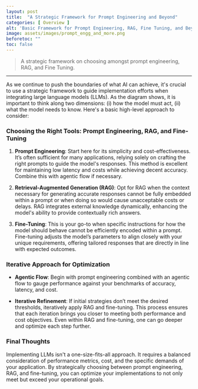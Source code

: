 ```yaml
---
layout: post
title:  "A Strategic Framework for Prompt Engineering and Beyond"
categories: [ Overview ]
alt: 'Basic Framework for Prompt Engineering, RAG, Fine Tuning, and Beyond'
image: assets/images/prompt_engg_and_more.png
beforetoc: ""
toc: false
---
```

>A strategic framework on choosing amongst prompt engineering, RAG, and Fine Tuning.

---
As we continue to push the boundaries of what AI can achieve, it's crucial to use a strategic framework to guide implementation efforts when integrating large language models (LLMs). As the diagram shows, it is important to think along two dimensions: (i) how the model must act, (ii) what the model needs to know. Here's a basic high-level approach to consider:

### **Choosing the Right Tools: Prompt Engineering, RAG, and Fine-Tuning**

1. **Prompt Engineering**: Start here for its simplicity and cost-effectiveness. It’s often sufficient for many applications, relying solely on crafting the right prompts to guide the model's responses. This method is excellent for maintaining low latency and costs while achieving decent accuracy. Combine this with agentic flow if necessary.

2. **Retrieval-Augmented Generation (RAG)**: Opt for RAG when the context necessary for generating accurate responses cannot be fully embedded within a prompt or when doing so would cause unacceptable costs or delays. RAG integrates external knowledge dynamically, enhancing the model's ability to provide contextually rich answers.

3. **Fine-Tuning**: This is your go-to when specific instructions for how the model should behave cannot be efficiently encoded within a prompt. Fine-tuning adjusts the model’s parameters to align closely with your unique requirements, offering tailored responses that are directly in line with expected outcomes.

### **Iterative Approach for Optimization**

- **Agentic Flow**: Begin with prompt engineering combined with an agentic flow to gauge performance against your benchmarks of accuracy, latency, and cost.

- **Iterative Refinement**: If initial strategies don’t meet the desired thresholds, iteratively apply RAG and fine-tuning. This process ensures that each iteration brings you closer to meeting both performance and cost objectives. Even within RAG and fine-tuning, one can go deeper and optimize each step further. 

### **Final Thoughts**

Implementing LLMs isn't a one-size-fits-all approach. It requires a balanced consideration of performance metrics, cost, and the specific demands of your application. By strategically choosing between prompt engineering, RAG, and fine-tuning, you can optimize your implementations to not only meet but exceed your operational goals.
